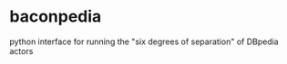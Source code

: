 baconpedia
==========

python interface for running the "six degrees of separation" of DBpedia actors

